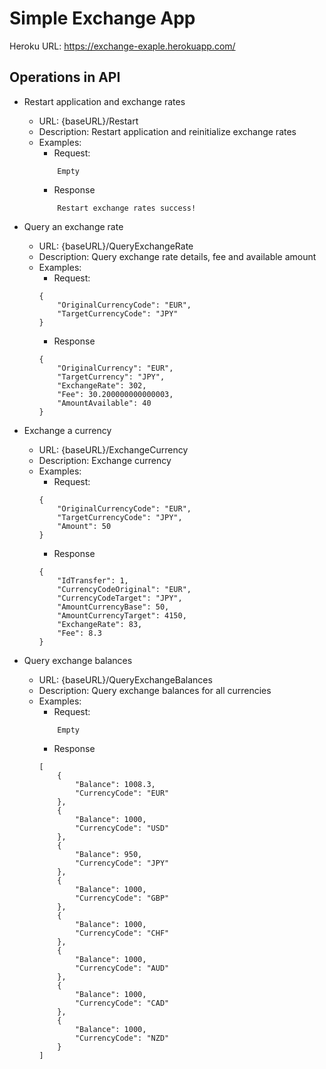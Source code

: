# Simple Exchange App

Heroku URL: https://exchange-exaple.herokuapp.com/

## Operations in API
- Restart application and exchange rates
    - URL: {baseURL}/Restart
    - Description: Restart application and reinitialize exchange rates
    - Examples:
        - Request:
        ```
            Empty
        ```
        - Response
        ```
            Restart exchange rates success!
        ```

- Query an exchange rate
    - URL: {baseURL}/QueryExchangeRate
    - Description: Query exchange rate details, fee and available amount
    - Examples:
        - Request:
        ```
        {
            "OriginalCurrencyCode": "EUR",	
            "TargetCurrencyCode": "JPY"	
        }
        ```
        - Response
        ```
        {
            "OriginalCurrency": "EUR",
            "TargetCurrency": "JPY",
            "ExchangeRate": 302,
            "Fee": 30.200000000000003,
            "AmountAvailable": 40
        }
        ```

- Exchange a currency
    - URL: {baseURL}/ExchangeCurrency
    - Description: Exchange currency 
    - Examples:
        - Request:
        ```
        {
            "OriginalCurrencyCode": "EUR",	
            "TargetCurrencyCode": "JPY",
            "Amount": 50
        }
        ```
        - Response
        ```
        {
            "IdTransfer": 1,
            "CurrencyCodeOriginal": "EUR",
            "CurrencyCodeTarget": "JPY",
            "AmountCurrencyBase": 50,
            "AmountCurrencyTarget": 4150,
            "ExchangeRate": 83,
            "Fee": 8.3
        }
        ```
- Query exchange balances
    - URL: {baseURL}/QueryExchangeBalances
    - Description: Query exchange balances for all currencies
    - Examples:
        - Request:
        ```
            Empty
        ```
        - Response
        ```
        [
            {
                "Balance": 1008.3,
                "CurrencyCode": "EUR"
            },
            {
                "Balance": 1000,
                "CurrencyCode": "USD"
            },
            {
                "Balance": 950,
                "CurrencyCode": "JPY"
            },
            {
                "Balance": 1000,
                "CurrencyCode": "GBP"
            },
            {
                "Balance": 1000,
                "CurrencyCode": "CHF"
            },
            {
                "Balance": 1000,
                "CurrencyCode": "AUD"
            },
            {
                "Balance": 1000,
                "CurrencyCode": "CAD"
            },
            {
                "Balance": 1000,
                "CurrencyCode": "NZD"
            }
        ]
        ```
